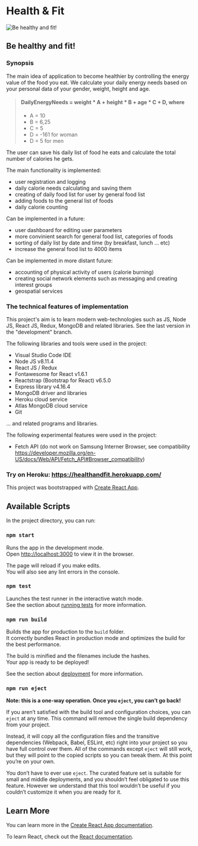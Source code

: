 # Health & Fit 

![Be healthy and fit!](https://healthandfit.herokuapp.com/static/media/logo.cbbd1c2a.png) 

## Be healthy and fit!

### Synopsis

The main idea of application to become healthier by controlling the energy value of the food you eat.
We calculate your daily energy needs based on your personal data of your gender, weight, height and age.

> #### DailyEnergyNeeds = weight * A + height * B + age * C  + D, where
> * A = 10
> * B = 6,25
> * C = 5
> * D = -161 for woman
> * D = 5 for men

The user can save his daily list of food he eats and calculate the total number of calories he gets.

The main functionality is implemented: 
* user registration and logging
* daily calorie needs calculating and saving them
* creating of daily food list for user by general food list 
* adding foods to the general list of foods
* daily calorie counting

Can be implemented in a future:
* user dashboard for editing user parameters
* more convinient search for general food list, categories of foods
* sorting of daily list by date and time (by breakfast, lunch ... etc)
* increase the general food list to 4000 items

Can be implemented in more distant future:
* accounting of physical activity of users (calorie burning)
* creating social network elements such as messaging and creating interest groups
* geospatial services

### The technical features of implementation

This project's aim is to learn modern web-technologies such as JS, Node JS, React JS, Redux, MongoDB and related libraries. See the last version in the "development" branch.

The following libraries and tools were used in the project:

* Visual Studio Code IDE
* Node JS v8.11.4
* React JS / Redux
* Fontawesome for React v1.6.1   
* Reactstrap (Bootstrap for React) v6.5.0
* Express library v4.16.4
* MongoDB driver and libraries
* Heroku cloud service
* Atlas MongoDB cloud service
* Git

... and related programs and libraries.
 
The following experimental features were used in the project:

* Fetch API (do not work on Samsung Interner Browser, see compatibility https://developer.mozilla.org/en-US/docs/Web/API/Fetch_API#Browser_compatibility)   

### Try on Heroku: https://healthandfit.herokuapp.com/ 

This project was bootstrapped with [Create React App](https://github.com/facebook/create-react-app).

## Available Scripts

In the project directory, you can run:

### `npm start`

Runs the app in the development mode.<br>
Open [http://localhost:3000](http://localhost:3000) to view it in the browser.

The page will reload if you make edits.<br>
You will also see any lint errors in the console.

### `npm test`

Launches the test runner in the interactive watch mode.<br>
See the section about [running tests](https://facebook.github.io/create-react-app/docs/running-tests) for more information.

### `npm run build`

Builds the app for production to the `build` folder.<br>
It correctly bundles React in production mode and optimizes the build for the best performance.

The build is minified and the filenames include the hashes.<br>
Your app is ready to be deployed!

See the section about [deployment](https://facebook.github.io/create-react-app/docs/deployment) for more information.

### `npm run eject`

**Note: this is a one-way operation. Once you `eject`, you can’t go back!**

If you aren’t satisfied with the build tool and configuration choices, you can `eject` at any time. This command will remove the single build dependency from your project.

Instead, it will copy all the configuration files and the transitive dependencies (Webpack, Babel, ESLint, etc) right into your project so you have full control over them. All of the commands except `eject` will still work, but they will point to the copied scripts so you can tweak them. At this point you’re on your own.

You don’t have to ever use `eject`. The curated feature set is suitable for small and middle deployments, and you shouldn’t feel obligated to use this feature. However we understand that this tool wouldn’t be useful if you couldn’t customize it when you are ready for it.

## Learn More

You can learn more in the [Create React App documentation](https://facebook.github.io/create-react-app/docs/getting-started).

To learn React, check out the [React documentation](https://reactjs.org/).
